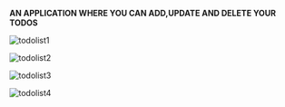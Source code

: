 **AN APPLICATION WHERE YOU CAN ADD,UPDATE AND DELETE YOUR TODOS**

![todolist1](https://user-images.githubusercontent.com/80444204/151519744-faf703cd-2ed1-4791-a1d1-511f6c3d65fa.PNG)

![todolist2](https://user-images.githubusercontent.com/80444204/151519759-7e478924-66b9-4041-87b3-aafda3d9431f.PNG)

![todolist3](https://user-images.githubusercontent.com/80444204/151519764-8b9cf27d-7b2e-4747-bf0c-8699f6d8dfaa.PNG)

![todolist4](https://user-images.githubusercontent.com/80444204/151519779-ec759d82-b1dc-4fc8-8ae3-428888c8f53a.PNG)
